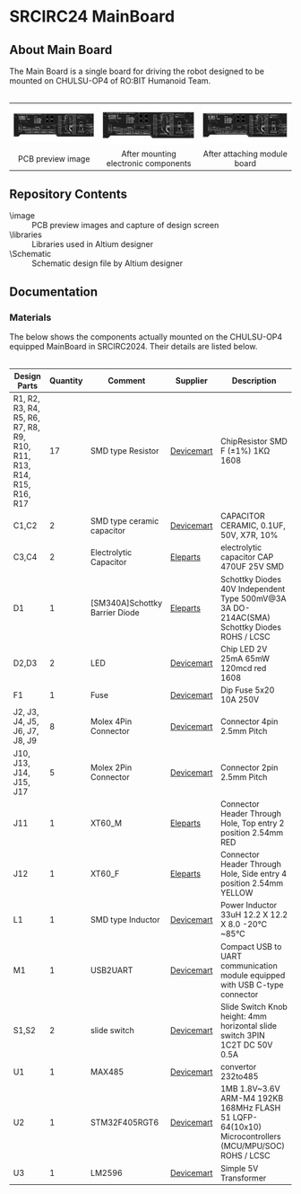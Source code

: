 <html lang="en">
  <head>
    <meta charset="uft-8">
    <meta name="author" content="Jeongin Jang">
  </head>
  <body>
    <h1>SRCIRC24 MainBoard</h1>
    <h2>About Main Board</h2>
    <p>
       The Main Board is a single board for driving the robot designed to be mounted on CHULSU-OP4 of RO:BIT Humanoid Team.
      <br>
      <br>
      <!--
      -->
      <table>
        <tr>
          <td>
            <a href="image/SRCIRC24_MainBoard.png">
              <div align="center">
                <img src="image/SRCIRC24_MainBoard.png" width="320px">
              </div>
            </a>
          </td>
          <td>
            <a href="image/SRCIRC24_MainBoard.png">
              <div align="center">
                <img src="image/SRCIRC24_MainBoard.png" width="320px">
            </div>
          </td>
          <td>
            <a href="image/SRCIRC24_MainBoard.png">
              <div align="center">
                <img src="image/SRCIRC24_MainBoard.png" width="320px">
            </div>
          </td>
        </tr>
        <tr>
          <td>
            <div align="center">
              PCB preview image
            </div>
          </td>
          <td>
            <div align="center">
              After mounting electronic components
            </div>
          </td>
          <td>
            <div align="center">
              After attaching module board
            </div>
          </td>     
        </tr>
      </table>
    </p>
    <h2>Repository Contents</h2>
    <p>
    <dl>
      <dt>\image</dt>
      <dd>PCB preview images and capture of design screen</dd>
      <dt>\libraries</dt>
      <dd>Libraries used in Altium designer</dd>
      <dt>\Schematic</dt>
      <dd>Schematic design file by Altium designer</dd>
    </dl>
    </p>
    <h2>Documentation</h2>
      <p>
        <h3>Materials</h3>
        The below shows the components actually mounted on the CHULSU-OP4 equipped MainBoard in SRCIRC2024. Their details are listed below.
      <br>
      <br>
          <table>
            <thead>
              <tr>
                <th> Design Parts </th>
                <th> Quantity </th>
                <th> Comment </th>
                <th> Supplier </th>
                <th> Description </th>
              </tr>
            </thead>
            <tbody>
              <tr>
                <td>R1, R2, R3, R4, R5, R6, R7, R8, R9, R10, R11, R13, R14, R15, R16, R17</td>
                <td>17</td>
                <td>SMD type Resistor</td>
                <td><a href="https://www.devicemart.co.kr/goods/view?no=6061">Devicemart</a></td>
                <td>ChipResistor SMD F (±1%) 1KΩ 1608</td>
              </tr>
              <tr>
                <td>C1,C2</td>
                <td>2</td>
                <td>SMD type ceramic capacitor</td>
                <td><a href="https://www.devicemart.co.kr/goods/view?no=12031936">Devicemart</a></td>
                <td> CAPACITOR CERAMIC, 0.1UF, 50V, X7R, 10%</td>
              </tr>
              <tr>
                <td>C3,C4</td>
                <td>2</td>
                <td>Electrolytic Capacitor</td>
                <td><a href="https://www.eleparts.co.kr/goods/view?no=14714341">Eleparts</a></td>
                <td>electrolytic capacitor CAP 470UF 25V SMD</td>
              </tr>
              <tr>
                <td>D1</td>
                <td>1</td>
                <td>[SM340A]Schottky Barrier Diode</td>
                <td><a href="https://www.eleparts.co.kr/goods/view?no=9536722">Eleparts</a></td>
                <td>Schottky Diodes 40V Independent Type 500mV@3A 3A DO-214AC(SMA) Schottky Diodes ROHS / LCSC</td>
              </tr>
              <tr>
                <td>D2,D3</td>
                <td>2</td>
                <td>LED</td>
                <td><a href="https://www.devicemart.co.kr/goods/view?no=14047555">Devicemart</a></td>
                <td>Chip LED 2V 25mA 65mW 120mcd red 1608</td>
              </tr>
              <tr>
                <td>F1</td>
                <td>1</td>
                <td>Fuse</td>
                <td><a href="https://www.devicemart.co.kr/goods/view?no=4531">Devicemart</a></td>
                <td>Dip Fuse 5x20 10A 250V</td>
              </tr>
              <tr>
                <td>J2, J3, J4, J5, J6, J7, J8, J9</td>
                <td>8</td>
                <td>Molex 4Pin Connector</td>
                <td><a href="https://www.devicemart.co.kr/goods/view?no=419">Devicemart</a></td>
                <td>Connector 4pin 2.5mm Pitch</td>
              </tr>
              <tr>
                <td>J10, J13, J14, J15, J17</td>
                <td>5</td>
                <td>Molex 2Pin Connector</td>
                <td><a href="https://www.devicemart.co.kr/goods/view?no=417">Devicemart</a></td>
                <td>Connector 2pin 2.5mm Pitch</td>
              </tr>
              <tr>
                <td>J11</td>
                <td>1</td>
                <td>XT60_M</td>
                <td><a href="https://www.eleparts.co.kr/goods/view?no=13428798">Eleparts</a></td>
                <td>Connector Header Through Hole, Top entry 2 position 2.54mm RED</td>
              </tr>
              <tr>
                <td>J12</td>
                <td>1</td>
                <td>XT60_F</td>
                <td><a href="https://www.eleparts.co.kr/goods/view?no=13428797">Eleparts</a></td>
                <td>Connector Header Through Hole, Side entry 4 position 2.54mm YELLOW</td>
              </tr>
              <tr>
                <td>L1</td>
                <td>1</td>
                <td>SMD type Inductor</td>
                <td><a href="https://www.devicemart.co.kr/goods/view?no=6615">Devicemart</a></td>
                <td>Power Inductor 33uH 12.2 X 12.2 X 8.0 -20℃ ~85℃</td>
              </tr>
              <tr>
                <td>M1</td>
                <td>1</td>
                <td>USB2UART</td>
                <td><a href="https://www.devicemart.co.kr/goods/view?no=13762527">Devicemart</a></td>
                <td>Compact USB to UART communication module equipped with USB C-type connector</td>
              </tr>
              <tr>
                <td>S1,S2</td>
                <td>2</td>
                <td>slide switch</td>
                <td><a href="https://www.devicemart.co.kr/goods/view?no=38883">Devicemart</a></td>
                <td>Slide Switch Knob height: 4mm horizontal slide switch 3PIN 1C2T DC 50V 0.5A</td>
              </tr>
              <tr>
                <td>U1</td>
                <td>1</td>
                <td>MAX485</td>
                <td><a href="https://www.devicemart.co.kr/goods/view?no=1058447">Devicemart</a></a></td>
                <td>convertor 232to485</td>
              </tr>
              <tr>
                <td>U2</td>
                <td>1</td>
                <td>STM32F405RGT6</td>
                <td><a href="https://www.devicemart.co.kr/goods/view?no=15227518">Devicemart</a></td>
                <td>1MB 1.8V~3.6V ARM-M4 192KB 168MHz FLASH 51 LQFP-64(10x10) Microcontrollers (MCU/MPU/SOC) ROHS / LCSC</td>
              </tr>
              <tr>
                <td>U3</td>
                <td>1</td>
                <td>LM2596</td>
                <td><a href="https://www.devicemart.co.kr/goods/view?no=10037">Devicemart</a></td>
                <td>Simple 5V Transformer</td>
              </tr>
            </tbody>
